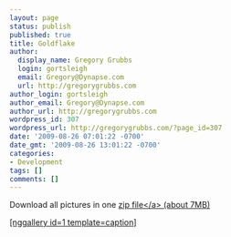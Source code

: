 ```yaml
---
layout: page
status: publish
published: true
title: Goldflake
author:
  display_name: Gregory Grubbs
  login: gortsleigh
  email: Gregory@Dynapse.com
  url: http://gregorygrubbs.com
author_login: gortsleigh
author_email: Gregory@Dynapse.com
author_url: http://gregorygrubbs.com
wordpress_id: 307
wordpress_url: http://gregorygrubbs.com/?page_id=307
date: '2009-08-26 07:01:22 -0700'
date_gmt: '2009-08-26 13:01:22 -0700'
categories:
- Development
tags: []
comments: []
---
```

<p>Download all pictures in one <a href="http:&#47;&#47;gregorygrubbs.com&#47;wp-content&#47;gallery&#47;gold-flake-terrace-full.zip">zip file<&#47;a> (about 7MB)</p>
<p>[nggallery id=1 template=caption]</p>
